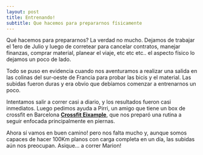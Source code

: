 ```yaml
---
layout: post
title: Entrenando!
subtitle: Que hacemos para prepararnos físicamente
---
```


Qué hacemos para prepararnos? La verdad no mucho. Dejamos de trabajar el 1ero de Julio y luego de corretear para cancelar contratos, manejar finanzas, comprar material, planear el viaje, etc etc etc.. el aspecto físico lo dejamos un poco de lado. 

Todo se puso en evidencia cuando nos aventuramos a realizar una salida en las colinas del sur-oeste de Francia para probar las bicis y el material. Las subidas fueron duras y era obvio que debíamos comenzar a entrenarnos un poco. 

Intentamos salir a correr casi a diario, y los resultados fueron casi inmediatos. Luego pedimos ayuda a Pirri, un amigo que tiene un box de crossfit en Barcelona [**Crossfit Eixample**](http://crossfiteixample.com/), que nos preparó una rutina a seguir enfocada principalmente en piernas. 

Ahora sí vamos en buen camino! pero nos falta mucho y, aunque somos capaces de hacer 100Km planos con carga completa en un día, las subidas aún nos preocupan. Asique... a correr Marion!  
